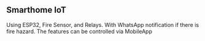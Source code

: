 ## Smarthome IoT
Using ESP32, Fire Sensor, and Relays.
With WhatsApp notification if there is fire hazard.
The features can be controlled via MobileApp
